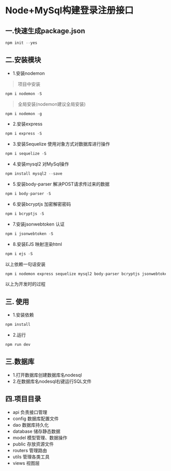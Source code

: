 # Node+MySql构建登录注册接口

## 一.快速生成package.json
```js
npm init --yes
```

## 二.安装模块

- 1.安装nodemon
>项目中安装
```js
npm i nodemon -S
```

>全局安装(nodemon建议全局安装)
```js
npm i nodemon -g
```
- 2.安装express
```js
npm i express -S
```
- 3.安装Sequelize     使用对象方式对数据库进行操作
```js
npm i sequelize -S
```
- 4.安装mysql2        对MySql操作
```js
npm install mysql2 --save
```
- 5.安装body-parser   解决POST请求传过来的数据
```js
npm i body-parser -S
```
- 6.安装bcryptjs      加密解密密码
```js
npm i bcryptjs -S
```
- 7.安装jsonwebtoken  认证
```js
npm i jsonwebtoken -S
```
- 8.安装EJS  映射渲染html
```js
npm i ejs -S
```

以上依赖一句话安装
```js
npm i nodemon express sequelize mysql2 body-parser bcryptjs jsonwebtoken ejs -S
```
以上为开发时的过程

## 三. 使用

- 1.安装依赖
```js
npm install
```
- 2.运行
```js
npm run dev
```
## 三.数据库
- 1.打开数据库创建数据库名nodesql
- 2.在数据库名nodesql右键运行SQL文件
  
## 四.项目目录
- api       负责接口管理
- config    数据库配置文件
- dao       数据库持久化
- database  储存静态数据
- model   模型管理、数据操作
- public    存放资源文件
- routers   管理路由
- utils     管理各类工具
- views     视图层
